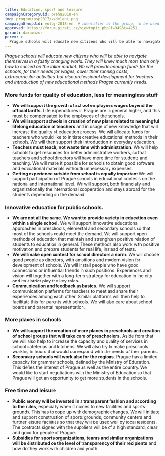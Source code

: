 ```yaml
---
title: Education, sport and leisure
campaignCategoryUid: praha2018-en
img: program/psp2017/vzdelani.png
campaignGroupUid: volby-2018-en  # identifier of the group, to be used in program point
approved: https://forum.pirati.cz/viewtopic.php?f=349&t=42511
garant: dan.mazur 
perex: >
  Prague schools will educate new citizens who will be able to navigate themselves in a fastly changing world. They will know much more than only how to suceed on the labor market. We will provide enough funds for the schools, for their needs for wages, cover their running costs, extracurricular activities, but also professional development for teachers and introduction of new educational methods Prague currently needs. 
---
```


*Prague schools will educate new citizens who will be able to navigate themselves in a 
fastly changing world. They will know much more than only how to suceed on the labor market. 
We will provide enough funds for the schools, for their needs for wages, cover their running 
costs, extracurricular activities, but also professional development for teachers and 
introduction of new educational methods Prague currently needs.*

### More funds for quality of education, less for meaningless stuff
* **We will support the growth of school employees wages beyond the official tariffs**. 
Life expenditures in Prague are in general higher, and this must be compensated to the
employees of the schools. 
* **We will support schools in creation of new plans related to meaningful lifelong education
of teachers** and in usage of new knowledge that will increase the quality of education process.
We will allocate funds for teachers who would like to initiate creative educational methods in
their schools. We will then support their introduction in everyday education.
* **Teachers must teach, not waste time with administration**. We will help schools to
get resources for better administrative workers, so that teachers and school directors will
have more time for students and teaching. We will make it possible for schools to obtain good
software and educational materials withouth unnecessary expenses. 
* **Getting experience outside from school is equally important** We will support participation
of Prague schools in educational contests on the national and international level. We will
support, both financially and organizationally the international cooperation and stays abroad
for the students depending on the demand. 

### Innovative education for public schools.
* **We are not all the same. We want to provide variety in education even within a single school.**
We will support innovative educational approaches in preschools, elemental and secondary
schools so that most of the schools could meet the demand. We will support open methods of
education that maintain and strenghten positive relation of students to education in general. These
methods also work with positive motivation and prepare students for real life, instead of tests. 
* **We will make open contest for school directors a norm**. We will choose good people as directors,
with ambitions and modern vision for development of schools. We will install people who have good
connections or influential friends in such positions. Experiences and vision will together with a
long-term strategy for education in the city and its district play the key roles. 
* **Communication and feedback as basics.** We will support communication platforms for
teachers to meet and share their experiences among each other. Similar platforms will
then help to facilitate this for parents with schools. We will also care about school
boards and parental representation. 

### More places in schools
* **We will support the creation of more places in preschools and creation of school groups
that will take care of preschoolers.** Aside from that we will also help to increase the capacity
and quality of services in school cafeterias and kitchens. We will also try to make preschools 
working in hours that would correspond with the needs of their parents. 
* **Secondary schools will work also for the regions**. Prague has a limited capacity for
grammar schools, defined by the Ministry of Education. This defies the interest of Prague as
well as the entire country. We would like to start negotiations with the Ministry of Education
so that Prague will get an opportunity to get more students in the schools.

### Free time and leisure

* **Public money will be invested in a transparent fashion and according to the rules**,
especially when it comes to new facilities and sports grounds. This has to cope up with
demographic changes. We will initiate and support construction of sports grounds, community
centers and further leisure facilities so that they will be used well by local 
residents. The contracts signed with the suppliers will be of a high standard, clear and
good for people of Prague. 
* **Subsidies for sports organizations, teams and similar organizations will be distributed on
the level of transparency of their recipients** and how do they work with children and youth. 
